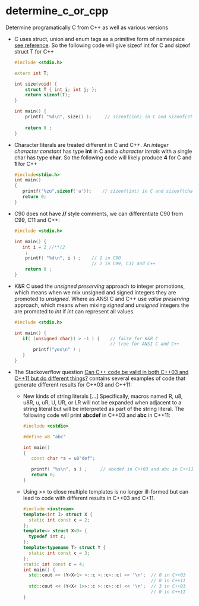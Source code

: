# determine_c_or_cpp

Determine programatically C from C++ as well as various versions

- C uses struct, union and enum tags as a primitive form of namespace [see reference](https://stackoverflow.com/a/21793332/1708801). So the following code will give sizeof int for C and sizeof struct T for C++

    ```cpp
    #include <stdio.h> 

    extern int T; 

    int size(void) { 
        struct T { int i; int j; }; 
        return sizeof(T); 
    } 

    int main() { 
        printf( "%d\n", size() );     // sizeof(int) in C and sizeof(struct T) in C++
        
        return 0 ;
    }
    ```

- Character literals are treated different in C and C++. An *integer character constant* has type **int** in C and a *character lterals* with a single char has type **char**. So the following code will likely produce **4** for C and **1** for C++

    ```cpp
    #include<stdio.h>
    int main()
    {
       printf("%zu",sizeof('a'));    // sizeof(int) in C and sizeof(char) in C++
       return 0;
    }
    ```
    
- C90 does not have **//** style comments, we can differentiate C90 from C99, C11 and C++:

    ```cpp
    #include <stdio.h>

    int main() {
       int i = 2 //**/2
        ;
        printf( "%d\n", i ) ;    // 1 in C90
                                 // 2 in C99, C11 and C++
        return 0 ;
    }
    ```
    
- K&R C used the *unsigned preserving* approach to integer promotions, which means when we mix unsigned and signed integers they are promoted to *unsigned*. Where as ANSI C and C++ use *value preserving* approach, which means when mixing *signed* and *unsigned* integers the are promoted to *int* if *int* can represent all values. 

    ```cpp
    #include <stdio.h>

    int main() {
       if( (unsigned char)1 > -1 ) {    // false for K&R C
                                        // true for ANSI C and C++
           printf("yes\n" ) ;  
       } 
    }

    ```

- The Stackoverflow question [Can C++ code be valid in both C++03 and C++11 but do different things?](https://stackoverflow.com/q/23047198/1708801) contains several examples of code that generate different results for C++03 and C++11:
    - New kinds of string literals [...] Specifically, macros named R, u8, u8R, u, uR, U, UR, or LR will not be expanded when adjacent to a string literal but will be interpreted as part of the string literal. The following code will print **abcdef** in C++03 and **abc** in C++11:

        ```cpp
        #include <cstdio>

        #define u8 "abc"

        int main()
        {
           const char *s = u8"def";
    
           printf( "%s\n", s ) ;     // abcdef in C++03 and abc in C++11
           return 0;
        }
        ```

   - Using >> to close multiple templates is no longer ill-formed but can lead to code with different results in C++03 and C+11.
   
        ```cpp
        #include <iostream>
        template<int I> struct X {
          static int const c = 2;
        };
        template<> struct X<0> {
          typedef int c;
        };
        template<typename T> struct Y {
          static int const c = 3;
        };
        static int const c = 4;
        int main() {
          std::cout << (Y<X<1> >::c >::c>::c) << '\n';  // 0 in C++03 
                                                        // 0 in C++11
          std::cout << (Y<X< 1>>::c >::c>::c) << '\n';  // 3 in C++03
                                                        // 0 in C++11
        }
        ```
